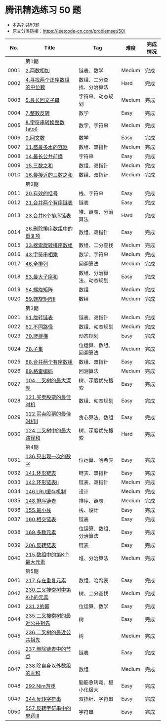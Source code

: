 # 腾讯精选练习 50 题

- 本系列共50题
- 原文分类链接：https://leetcode-cn.com/problemset/50/

| No.  | Title                                                        | Tag                      | 难度   | 完成情况 |
| ---- | ------------------------------------------------------------ | ------------------------ | ------ | -------- |
|      | 第1期                                                        |                          |        |          |
| 0001 | [2.两数相加](https://leetcode-cn.com/problems/add-two-numbers/) | 链表、数学               | Medium | 完成     |
| 0002 | [4.寻找两个正序数组的中位数](https://leetcode-cn.com/problems/median-of-two-sorted-arrays/) | 数组、二分查找、分治算法 | Hard   | 完成     |
| 0003 | [5.最长回文子串](https://leetcode-cn.com/problems/longest-palindromic-substring/) | 字符串、动态规划         | Medium | 完成     |
| 0004 | [7.整数反转](https://leetcode-cn.com/problems/reverse-integer) | 数学                     | Easy   | 完成     |
| 0005 | [8.字符串转换整数(atoi)](https://leetcode-cn.com/problems/string-to-integer-atoi/) | 数字、字符串             | Medium | 完成     |
| 0006 | [9.回文数](https://leetcode-cn.com/problems/palindrome-number) | 数学                     | Easy   | 完成     |
| 0007 | [11.盛最多水的容器](https://leetcode-cn.com/problems/container-with-most-water/) | 数组、双指针             | Medium | 完成     |
| 0008 | [14.最长公共前缀](https://leetcode-cn.com/problems/longest-common-prefix) | 字符串                   | Easy   | 完成     |
| 0009 | [15.三数之和](https://leetcode-cn.com/problems/3sum/)        | 数组、双指针             | Medium | 完成     |
| 0010 | [16.最接近的三数之和](https://leetcode-cn.com/problems/3sum-closest/) | 数组、双指针             | Medium | 完成     |
|      | 第2期                                                        |                          |        |          |
| 0011 | [20.有效的括号](https://leetcode-cn.com/problems/valid-parentheses) | 栈、字符串               | Easy   | 完成     |
| 0012 | [21.合并两个有序链表](https://leetcode-cn.com/problems/merge-two-sorted-lists) | 链表                     | Easy   | 完成     |
| 0013 | [23.合并K个排序链表](https://leetcode-cn.com/problems/merge-k-sorted-lists/) | 堆、链表、分治算法       | Hard   | 完成     |
| 0014 | [26.删除排序数组中的重复项](https://leetcode-cn.com/problems/remove-duplicates-from-sorted-array) | 数组、双指针             | Easy   | 完成     |
| 0015 | [33.搜索旋转排序数组](https://leetcode-cn.com/problems/search-in-rotated-sorted-array/) | 数组、二分查找           | Medium | 完成     |
| 0016 | [43.字符串相乘](https://leetcode-cn.com/problems/multiply-strings/) | 数学、字符串             | Medium | 完成     |
| 0017 | [46.全排列](https://leetcode-cn.com/problems/permutations/)  | 回溯算法                 | Medium | 完成     |
| 0018 | [53.最大子序和](https://leetcode-cn.com/problems/maximum-subarray) | 数组、分治算法、动态规划 | Easy   | 完成     |
| 0019 | [54.螺旋矩阵](https://leetcode-cn.com/problems/spiral-matrix/) | 数组                     | Medium | 完成     |
| 0020 | [59.螺旋矩阵II](https://leetcode-cn.com/problems/spiral-matrix-ii/) | 数组                     | Medium | 完成     |
|      | 第3期                                                        |                          |        |          |
| 0021 | [61.旋转链表](https://leetcode-cn.com/problems/rotate-list/) | 链表、双指针             | Medium | 完成     |
| 0022 | [62.不同路径](https://leetcode-cn.com/problems/unique-paths/) | 数组、动态规划           | Medium | 完成     |
| 0023 | [70.爬楼梯](https://leetcode-cn.com/problems/climbing-stairs) | 动态规划                 | Easy   | 完成     |
| 0024 | [78.子集](https://leetcode-cn.com/problems/subsets/)         | 位运算、数组、回溯算法   | Medium | 完成     |
| 0025 | [88.合并两个有序数组](https://leetcode-cn.com/problems/merge-sorted-array) | 数组、双指针             | Easy   | 完成     |
| 0026 | [89.格雷编码](https://leetcode-cn.com/problems/gray-code/)   | 回溯算法                 | Medium | 完成     |
| 0027 | [104.二叉树的最大深度](https://leetcode-cn.com/problems/maximum-depth-of-binary-tree) | 树、深度优先搜索         | Easy   | 完成     |
| 0028 | [121.买卖股票的最佳时机](https://leetcode-cn.com/problems/best-time-to-buy-and-sell-stock) | 数组、动态规划           | Easy   | 完成     |
| 0029 | [122.买卖股票的最佳时机II](https://leetcode-cn.com/problems/best-time-to-buy-and-sell-stock-ii) | 贪心算法、数组           | Easy   | 完成     |
| 0030 | [124.二叉树中的最大路径和](https://leetcode-cn.com/problems/binary-tree-maximum-path-sum/) | 树、深度优先搜索         | Hard   | 完成     |
|      | 第4期                                                        |                          |        |          |
| 0031 | [136.只出现一次的数字](https://leetcode-cn.com/problems/single-number) | 位运算、哈希表           | Easy   | 完成     |
| 0032 | [141.环形链表](https://leetcode-cn.com/problems/linked-list-cycle) | 链表、双指针             | Easy   | 完成     |
| 0033 | [142.环形链表II](https://leetcode-cn.com/problems/linked-list-cycle-ii/) | 链表、双指针             | Medium | 完成     |
| 0034 | [146.LRU缓存机制](https://leetcode-cn.com/problems/lru-cache/) | 设计                     | Medium | 完成     |
| 0035 | [148.排序链表](https://leetcode-cn.com/problems/sort-list/)  | 排序、链表               | Medium | 完成     |
| 0036 | [155.最小栈](https://leetcode-cn.com/problems/min-stack)     | 栈、设计                 | Easy   | 完成     |
| 0037 | [160.相交链表](https://leetcode-cn.com/problems/intersection-of-two-linked-lists) | 链表                     | Easy   | 完成     |
| 0038 | [169.多数元素](https://leetcode-cn.com/problems/majority-element) | 位运算、数组、分治算法   | Easy   | 完成     |
| 0039 | [206.反转链表](https://leetcode-cn.com/problems/reverse-linked-list/) | 链表                     | Easy   | 完成     |
| 0040 | [215.数组中的第K个最大元素](https://leetcode-cn.com/problems/kth-largest-element-in-an-array/) | 堆、分治算法             | Medium | 完成     |
|      | 第5期                                                        |                          |        |          |
| 0041 | [217.存在重复元素](https://leetcode-cn.com/problems/contains-duplicate/) | 数组、哈希表             | Easy   | 完成     |
| 0042 | [230.二叉搜索树中第K小的元素](https://leetcode-cn.com/problems/kth-smallest-element-in-a-bst/) | 树、二分查找             | Medium | 完成     |
| 0043 | [231.2的幂](https://leetcode-cn.com/problems/power-of-two/)  | 位运算、数学             | Easy   | 完成     |
| 0044 | [235.二叉搜索树的最近公共祖先](https://leetcode-cn.com/problems/lowest-common-ancestor-of-a-binary-search-tree/) | 树                       | Easy   | 完成     |
| 0045 | [236.二叉树的最近公共祖先](https://leetcode-cn.com/problems/lowest-common-ancestor-of-a-binary-tree/) | 树                       | Medium | 完成     |
| 0046 | [237.删除链表中的节点](https://leetcode-cn.com/problems/delete-node-in-a-linked-list/) | 链表                     | Easy   | 完成     |
| 0047 | [238.除自身以外数组的乘积](https://leetcode-cn.com/problems/product-of-array-except-self/) | 数组                     | Medium | 完成     |
| 0048 | [292.Nim游戏](https://leetcode-cn.com/problems/nim-game/)    | 脑筋急转弯、极小化极大   | Easy   | 完成     |
| 0049 | [344.反转字符串](https://leetcode-cn.com/problems/reverse-string/) | 双指针、字符串           | Easy   | 完成     |
| 0050 | [557.反转字符串中的单词III](https://leetcode-cn.com/problems/reverse-words-in-a-string-iii/) | 字符串                   | Easy   | 完成     |

